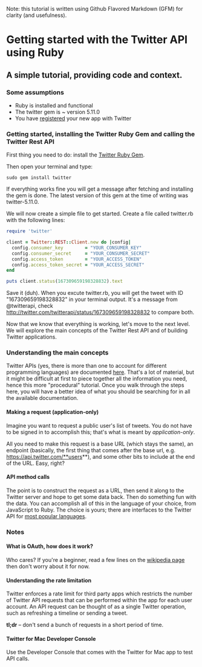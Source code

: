 Note: this tutorial is written using Github Flavored Markdown (GFM) for clarity (and usefulness).

# Getting started with the Twitter API using Ruby

## A simple tutorial, providing code and context.

### Some assumptions

* Ruby is installed and functional
* The twitter gem is ~ version 5.11.0
* You have [registered](https://dev.twitter.com/apps) your new app with Twitter

### Getting started, installing the Twitter Ruby Gem and calling the Twitter Rest API

First thing you need to do: install the [Twitter Ruby Gem](http://twitter.rubyforge.org/).

Then open your terminal and type:

    sudo gem install twitter

If everything works fine you will get a message after fetching and installing the gem is done. The latest version of this gem at the time of writing was twitter-5.11.0.

We will now create a simple file to get started. Create a file called twitter.rb with the following lines:

```ruby
require 'twitter'

client = Twitter::REST::Client.new do |config|
  config.consumer_key        = "YOUR_CONSUMER_KEY"
  config.consumer_secret     = "YOUR_CONSUMER_SECRET"
  config.access_token        = "YOUR_ACCESS_TOKEN"
  config.access_token_secret = "YOUR_ACCESS_SECRET"
end

puts client.status(167309659198328832).text
 ```
Save it (duh). When you excute twitter.rb, you will get the tweet with ID "167309659198328832" in your terminal output. It's a message from @twitterapi, check http://twitter.com/twitterapi/status/167309659198328832 to compare both. 

Now that we know that everything is working, let's move to the next level. We will explore the main concepts of the Twitter Rest API and of building Twitter applications.

<style "display:none">TODO: add troubleshooting tips</style>

### Understanding the main concepts

Twitter APIs (yes, there is more than one to account for different programming languages) are documented [here](https://dev.twitter.com/docs). That's a lot of material, but it might be difficult at first to piece together all the information you need, hence this more "procedural" tutorial. Once you walk through the steps here, you will have a better idea of what you should be searching for in all the available documentation.

#### Making a request (application-only)

Imagine you want to request a public user's list of tweets. You do not have to be signed in to accomplish this; that's what is meant by *application-only*.

All you need to make this request is a base URL (which stays the same), an endpoint (basically, the first thing that comes after the base url, e.g. https://api.twitter.com/**users**), and some other bits to include at the end of the URL. Easy, right?

#### API method calls

The point is to construct the request as a URL, then send it along to the Twitter server and hope to get some data back. Then do something fun with the data. You can accomplish all of this in the language of your choice, from JavaScript to Ruby. The choice is yours; there are interfaces to the Twitter API for [most popular languages](https://dev.twitter.com/docs/twitter-libraries).

### Notes

#### What is OAuth, how does it work?

Who cares? If you're a beginner, read a few lines on the [wikipedia page](http://en.wikipedia.org/wiki/Oauth) then don't worry about it for now.

#### Understanding the rate limitation

Twitter enforces a rate limit for third party apps which restricts the number of Twitter API requests that can be performed within the app for each user account. An API request can be thought of as a single Twitter operation, such as refreshing a timeline or sending a tweet.

**tl;dr** – don't send a bunch of requests in a short period of time.

#### Twitter for Mac Developer Console

Use the Developer Console that comes with the Twitter for Mac app to test API calls.
